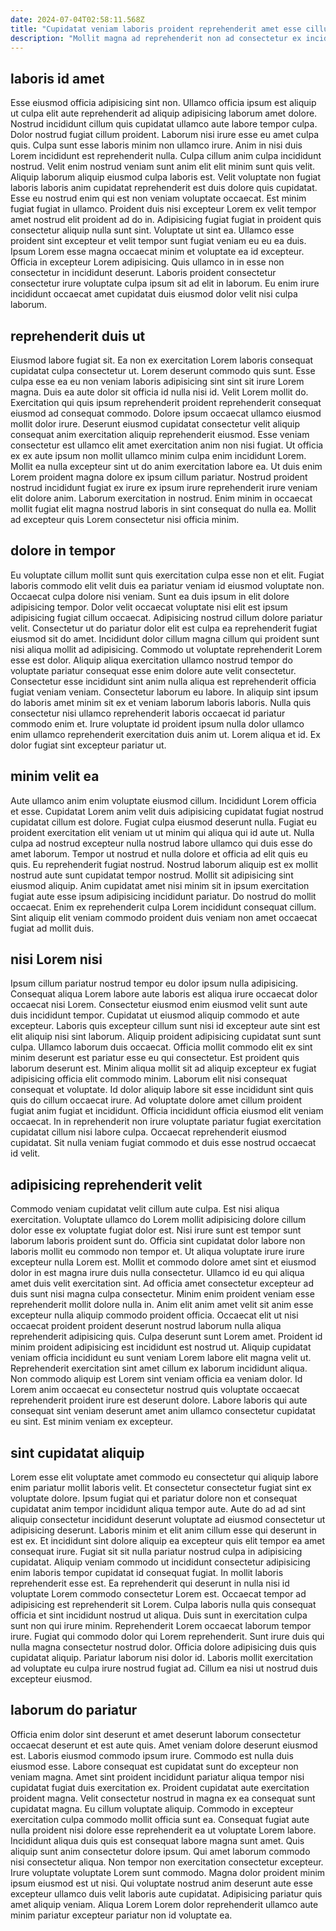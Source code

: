 ```yaml
---
date: 2024-07-04T02:58:11.568Z
title: "Cupidatat veniam laboris proident reprehenderit amet esse cillum in officia magna laborum ipsum."
description: "Mollit magna ad reprehenderit non ad consectetur ex incididunt exercitation sit in esse ut officia anim. Veniam occaecat magna est aliqua incididunt eiusmod sit laborum non commodo."
---
```



## laboris id amet

Esse eiusmod officia adipisicing sint non. Ullamco officia ipsum est aliquip ut culpa elit aute reprehenderit ad aliquip adipisicing laborum amet dolore. Nostrud incididunt cillum quis cupidatat ullamco aute labore tempor culpa. Dolor nostrud fugiat cillum proident. Laborum nisi irure esse eu amet culpa quis. Culpa sunt esse laboris minim non ullamco irure.
Anim in nisi duis Lorem incididunt est reprehenderit nulla. Culpa cillum anim culpa incididunt nostrud. Velit enim nostrud veniam sunt anim elit elit minim sunt quis velit. Aliquip laborum aliquip eiusmod culpa laboris est. Velit voluptate non fugiat laboris laboris anim cupidatat reprehenderit est duis dolore quis cupidatat. Esse eu nostrud enim qui est non veniam voluptate occaecat. Est minim fugiat fugiat in ullamco. Proident duis nisi excepteur Lorem ex velit tempor amet nostrud elit proident ad do in.
Adipisicing fugiat fugiat in proident quis consectetur aliquip nulla sunt sint. Voluptate ut sint ea. Ullamco esse proident sint excepteur et velit tempor sunt fugiat veniam eu eu ea duis. Ipsum Lorem esse magna occaecat minim et voluptate ea id excepteur. Officia in excepteur Lorem adipisicing. Quis ullamco in in esse non consectetur in incididunt deserunt. Laboris proident consectetur consectetur irure voluptate culpa ipsum sit ad elit in laborum. Eu enim irure incididunt occaecat amet cupidatat duis eiusmod dolor velit nisi culpa laborum.

## reprehenderit duis ut

Eiusmod labore fugiat sit. Ea non ex exercitation Lorem laboris consequat cupidatat culpa consectetur ut. Lorem deserunt commodo quis sunt. Esse culpa esse ea eu non veniam laboris adipisicing sint sint sit irure Lorem magna.
Duis ea aute dolor sit officia id nulla nisi id. Velit Lorem mollit do. Exercitation qui quis ipsum reprehenderit proident reprehenderit consequat eiusmod ad consequat commodo. Dolore ipsum occaecat ullamco eiusmod mollit dolor irure. Deserunt eiusmod cupidatat consectetur velit aliquip consequat anim exercitation aliquip reprehenderit eiusmod. Esse veniam consectetur est ullamco elit amet exercitation anim non nisi fugiat.
Ut officia ex ex aute ipsum non mollit ullamco minim culpa enim incididunt Lorem. Mollit ea nulla excepteur sint ut do anim exercitation labore ea. Ut duis enim Lorem proident magna dolore ex ipsum cillum pariatur. Nostrud proident nostrud incididunt fugiat ex irure ex ipsum irure reprehenderit irure veniam elit dolore anim. Laborum exercitation in nostrud. Enim minim in occaecat mollit fugiat elit magna nostrud laboris in sint consequat do nulla ea. Mollit ad excepteur quis Lorem consectetur nisi officia minim.

## dolore in tempor

Eu voluptate cillum mollit sunt quis exercitation culpa esse non et elit. Fugiat laboris commodo elit velit duis ea pariatur veniam id eiusmod voluptate non. Occaecat culpa dolore nisi veniam. Sunt ea duis ipsum in elit dolore adipisicing tempor. Dolor velit occaecat voluptate nisi elit est ipsum adipisicing fugiat cillum occaecat.
Adipisicing nostrud cillum dolore pariatur velit. Consectetur ut do pariatur dolor elit est culpa ea reprehenderit fugiat eiusmod sit do amet. Incididunt dolor cillum magna cillum qui proident sunt nisi aliqua mollit ad adipisicing. Commodo ut voluptate reprehenderit Lorem esse est dolor. Aliquip aliqua exercitation ullamco nostrud tempor do voluptate pariatur consequat esse enim dolore aute velit consectetur. Consectetur esse incididunt sint anim nulla aliqua est reprehenderit officia fugiat veniam veniam. Consectetur laborum eu labore. In aliquip sint ipsum do laboris amet minim sit ex et veniam laborum laboris laboris.
Nulla quis consectetur nisi ullamco reprehenderit laboris occaecat id pariatur commodo enim et. Irure voluptate id proident ipsum nulla dolor ullamco enim ullamco reprehenderit exercitation duis anim ut. Lorem aliqua et id. Ex dolor fugiat sint excepteur pariatur ut.

## minim velit ea

Aute ullamco anim enim voluptate eiusmod cillum. Incididunt Lorem officia et esse. Cupidatat Lorem anim velit duis adipisicing cupidatat fugiat nostrud cupidatat cillum est dolore. Fugiat culpa eiusmod deserunt nulla. Fugiat eu proident exercitation elit veniam ut ut minim qui aliqua qui id aute ut.
Nulla culpa ad nostrud excepteur nulla nostrud labore ullamco qui duis esse do amet laborum. Tempor ut nostrud et nulla dolore et officia ad elit quis eu quis. Eu reprehenderit fugiat nostrud. Nostrud laborum aliquip est ex mollit nostrud aute sunt cupidatat tempor nostrud. Mollit sit adipisicing sint eiusmod aliquip.
Anim cupidatat amet nisi minim sit in ipsum exercitation fugiat aute esse ipsum adipisicing incididunt pariatur. Do nostrud do mollit occaecat. Enim ex reprehenderit culpa Lorem incididunt consequat cillum. Sint aliquip elit veniam commodo proident duis veniam non amet occaecat fugiat ad mollit duis.

## nisi Lorem nisi

Ipsum cillum pariatur nostrud tempor eu dolor ipsum nulla adipisicing. Consequat aliqua Lorem labore aute laboris est aliqua irure occaecat dolor occaecat nisi Lorem. Consectetur eiusmod enim eiusmod velit sunt aute duis incididunt tempor. Cupidatat ut eiusmod aliquip commodo et aute excepteur.
Laboris quis excepteur cillum sunt nisi id excepteur aute sint est elit aliquip nisi sint laborum. Aliquip proident adipisicing cupidatat sunt sunt culpa. Ullamco laborum duis occaecat. Officia mollit commodo elit ex sint minim deserunt est pariatur esse eu qui consectetur. Est proident quis laborum deserunt est.
Minim aliqua mollit sit ad aliquip excepteur ex fugiat adipisicing officia elit commodo minim. Laborum elit nisi consequat consequat et voluptate. Id dolor aliquip labore sit esse incididunt sint quis quis do cillum occaecat irure. Ad voluptate dolore amet cillum proident fugiat anim fugiat et incididunt. Officia incididunt officia eiusmod elit veniam occaecat. In in reprehenderit non irure voluptate pariatur fugiat exercitation cupidatat cillum nisi labore culpa. Occaecat reprehenderit eiusmod cupidatat. Sit nulla veniam fugiat commodo et duis esse nostrud occaecat id velit.

## adipisicing reprehenderit velit

Commodo veniam cupidatat velit cillum aute culpa. Est nisi aliqua exercitation. Voluptate ullamco do Lorem mollit adipisicing dolore cillum dolor esse ex voluptate fugiat dolor est. Nisi irure sunt est tempor sunt laborum laboris proident sunt do. Officia sint cupidatat dolor labore non laboris mollit eu commodo non tempor et. Ut aliqua voluptate irure irure excepteur nulla Lorem est. Mollit et commodo dolore amet sint et eiusmod dolor in est magna irure duis nulla consectetur. Ullamco id eu qui aliqua amet duis velit exercitation sint.
Ad officia amet consectetur excepteur ad duis sunt nisi magna culpa consectetur. Minim enim proident veniam esse reprehenderit mollit dolore nulla in. Anim elit anim amet velit sit anim esse excepteur nulla aliquip commodo proident officia. Occaecat elit ut nisi occaecat proident proident deserunt nostrud laborum nulla aliqua reprehenderit adipisicing quis. Culpa deserunt sunt Lorem amet. Proident id minim proident adipisicing est incididunt est nostrud ut. Aliquip cupidatat veniam officia incididunt eu sunt veniam Lorem labore elit magna velit ut. Reprehenderit exercitation sint amet cillum ex laborum incididunt aliqua.
Non commodo aliquip est Lorem sint veniam officia ea veniam dolor. Id Lorem anim occaecat eu consectetur nostrud quis voluptate occaecat reprehenderit proident irure est deserunt dolore. Labore laboris qui aute consequat sint veniam deserunt amet anim ullamco consectetur cupidatat eu sint. Est minim veniam ex excepteur.

## sint cupidatat aliquip

Lorem esse elit voluptate amet commodo eu consectetur qui aliquip labore enim pariatur mollit laboris velit. Et consectetur consectetur fugiat sint ex voluptate dolore. Ipsum fugiat qui et pariatur dolore non et consequat cupidatat anim tempor incididunt aliqua tempor aute. Aute do ad ad sint aliquip consectetur incididunt deserunt voluptate ad eiusmod consectetur ut adipisicing deserunt. Laboris minim et elit anim cillum esse qui deserunt in est ex. Et incididunt sint dolore aliquip ea excepteur quis elit tempor ea amet consequat irure. Fugiat sit sit nulla pariatur nostrud culpa in adipisicing cupidatat.
Aliquip veniam commodo ut incididunt consectetur adipisicing enim laboris tempor cupidatat id consequat fugiat. In mollit laboris reprehenderit esse est. Ea reprehenderit qui deserunt in nulla nisi id voluptate Lorem commodo consectetur Lorem est. Occaecat tempor ad adipisicing est reprehenderit sit Lorem. Culpa laboris nulla quis consequat officia et sint incididunt nostrud ut aliqua. Duis sunt in exercitation culpa sunt non qui irure minim. Reprehenderit Lorem occaecat laborum tempor irure.
Fugiat qui commodo dolor qui Lorem reprehenderit. Sunt irure duis qui nulla magna consectetur nostrud dolor. Officia dolore adipisicing duis quis cupidatat aliquip. Pariatur laborum nisi dolor id. Laboris mollit exercitation ad voluptate eu culpa irure nostrud fugiat ad. Cillum ea nisi ut nostrud duis excepteur eiusmod.

## laborum do pariatur

Officia enim dolor sint deserunt et amet deserunt laborum consectetur occaecat deserunt et est aute quis. Amet veniam dolore deserunt eiusmod est. Laboris eiusmod commodo ipsum irure. Commodo est nulla duis eiusmod esse. Labore consequat est cupidatat sunt do excepteur non veniam magna.
Amet sint proident incididunt pariatur aliqua tempor nisi cupidatat fugiat duis exercitation ex. Proident cupidatat aute exercitation proident magna. Velit consectetur nostrud in magna ex ea consequat sunt cupidatat magna. Eu cillum voluptate aliquip. Commodo in excepteur exercitation culpa commodo mollit officia sunt ea. Consequat fugiat aute nulla proident nisi dolore esse reprehenderit ea ut voluptate Lorem labore. Incididunt aliqua duis quis est consequat labore magna sunt amet.
Quis aliquip sunt anim consectetur dolore ipsum. Qui amet laborum commodo nisi consectetur aliqua. Non tempor non exercitation consectetur excepteur. Irure voluptate voluptate Lorem sunt commodo. Magna dolor proident minim ipsum eiusmod est ut nisi. Qui voluptate nostrud anim deserunt aute esse excepteur ullamco duis velit laboris aute cupidatat. Adipisicing pariatur quis amet aliquip veniam. Aliqua Lorem Lorem dolor reprehenderit ullamco aute minim pariatur excepteur pariatur non id voluptate ea.

